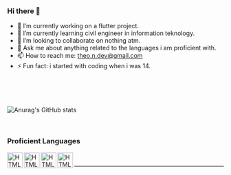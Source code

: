 ### Hi there 👋


- 🔭 I’m currently working on a flutter project.
- 🌱 I’m currently learning civil engineer in information teknology.
- 👯 I’m looking to collaborate on nothing atm.
- 💬 Ask me about anything related to the languages i am proficient with.
- 📫 How to reach me: theo.n.dev@gmail.com
- ⚡ Fun fact: i started with coding when i was 14.
                                                                                                                             
<br />
<br />
<br />

![Anurag's GitHub stats](https://github-readme-stats.vercel.app/api?username=iamTheo20&show_icons=true&theme=dark&count_private=true)

<br />

 
### Proficient Languages

<a href="https://github.com/iamTheo20/Python">
<img title="Python" align="left" alt="HTML5" width="36px" src="https://cdn.jsdelivr.net/gh/devicons/devicon/icons/python/python-original.svg" />
</a>


<a href="https://github.com/iamTheo20/C-sharp">
<img title="C#" align="left" alt="HTML5" width="36px" src="https://cdn.jsdelivr.net/gh/devicons/devicon/icons/csharp/csharp-original.svg" />
</a> 
<a href="https://github.com/iamTheo20/C">
<img title="C" align="left"  alt="HTML5" width="36px" src="https://cdn.jsdelivr.net/gh/devicons/devicon/icons/c/c-original.svg" />
</a>
<a href="https://github.com/iamTheo20/Java">
<img title="java" align="left" alt="HTML5" width="36px"  src="https://cdn.jsdelivr.net/gh/devicons/devicon/icons/java/java-original.svg"  />
</a> 
      
<br />


---


